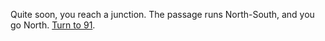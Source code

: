 Quite soon, you reach a junction. The
passage runs North-South, and you go North.
[Turn to 91](91).
